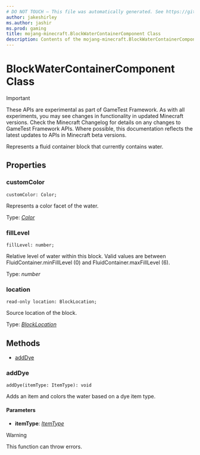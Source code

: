 ```yaml
---
# DO NOT TOUCH — This file was automatically generated. See https://github.com/Mojang/MinecraftScriptingApiDocsGenerator to modify descriptions, examples, etc.
author: jakeshirley
ms.author: jashir
ms.prod: gaming
title: mojang-minecraft.BlockWaterContainerComponent Class
description: Contents of the mojang-minecraft.BlockWaterContainerComponent class.
---
```

# BlockWaterContainerComponent Class
>[!IMPORTANT]
>These APIs are experimental as part of GameTest Framework. As with all experiments, you may see changes in functionality in updated Minecraft versions. Check the Minecraft Changelog for details on any changes to GameTest Framework APIs. Where possible, this documentation reflects the latest updates to APIs in Minecraft beta versions.

Represents a fluid container block that currently contains water.

## Properties
### **customColor**
`customColor: Color;`

Represents a color facet of the water.

Type: [*Color*](Color.md)


### **fillLevel**
`fillLevel: number;`

Relative level of water within this block. Valid values are between FluidContainer.minFillLevel (0) and FluidContainer.maxFillLevel (6).

Type: *number*


### **location**
`read-only location: BlockLocation;`

Source location of the block.

Type: [*BlockLocation*](BlockLocation.md)



## Methods
- [addDye](#adddye)
  
### **addDye**
`
addDye(itemType: ItemType): void
`

Adds an item and colors the water based on a dye item type.
#### **Parameters**
- **itemType**: [*ItemType*](ItemType.md)


> [!WARNING]
> This function can throw errors.

